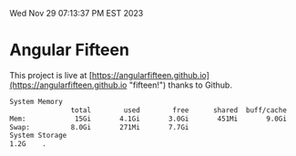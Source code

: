 Wed Nov 29 07:13:37 PM EST 2023

# Angular Fifteen


This project is live at [https://angularfifteen.github.io](https://angularfifteen.github.io "fifteen!") thanks to Github.

```bash
System Memory
               total        used        free      shared  buff/cache   available
Mem:            15Gi       4.1Gi       3.0Gi       451Mi       9.0Gi        11Gi
Swap:          8.0Gi       271Mi       7.7Gi
System Storage
1.2G	.
